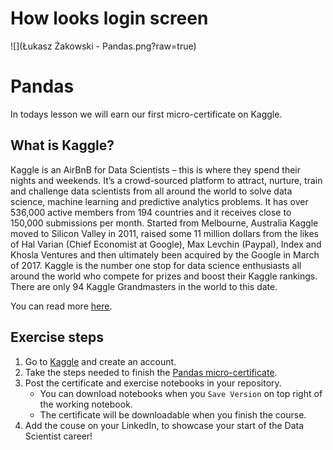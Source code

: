 # How looks login screen
 ![](Łukasz Żakowski - Pandas.png?raw=true)
 
# Pandas

In todays lesson we will earn our first micro-certificate on Kaggle.

## What is Kaggle?

Kaggle is an AirBnB for Data Scientists – this is where they spend their nights and weekends. It’s a crowd-sourced platform to attract, nurture, train and challenge data scientists from all around the world to solve data science, machine learning and predictive analytics problems. It has over 536,000 active members from 194 countries and it receives close to 150,000 submissions per month. Started from Melbourne, Australia Kaggle moved to Silicon Valley in 2011, raised some 11 million dollars from the likes of Hal Varian (Chief Economist at Google), Max Levchin (Paypal), Index and Khosla Ventures and then ultimately been acquired by the Google in March of 2017. Kaggle is the number one stop for data science enthusiasts all around the world who compete for prizes and boost their Kaggle rankings. There are only 94 Kaggle Grandmasters in the world to this date.

You can read more [here](https://www.kaggle.com/getting-started/44916).

## Exercise steps

1. Go to [Kaggle](https://www.kaggle.com/) and create an account.
2. Take the steps needed to finish the [Pandas micro-certificate](https://www.kaggle.com/learn/pandas).
3. Post the certificate and exercise notebooks in your repository.
   - You can download notebooks when you `Save Version` on top right of the working notebook.
   - The certificate will be downloadable when you finish the course.
4. Add the couse on your LinkedIn, to showcase your start of the Data Scientist career!
